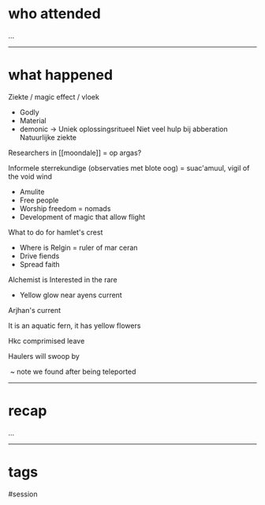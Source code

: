 # who attended

...

---
# what happened

Ziekte / magic effect / vloek
- Godly
- Material
- demonic
-> Uniek oplossingsritueel
Niet veel hulp bij abberation
Natuurlijke ziekte

Researchers in [[moondale]] = op argas?

Informele sterrekundige (observaties met blote oog) = suac'amuul, vigil of the void wind

- Amulite
- Free people
- Worship freedom = nomads
- Development of magic that allow flight

What to do for hamlet's crest

- Where is Relgin = ruler of mar ceran
- Drive fiends
- Spread faith

Alchemist is Interested in the rare

- Yellow glow near ayens current

Arjhan's current

It is an aquatic fern, it has yellow flowers

Hkc comprimised leave

Haulers will swoop by

 ~ note we found after being teleported

---
# recap

...

---
# tags

#session